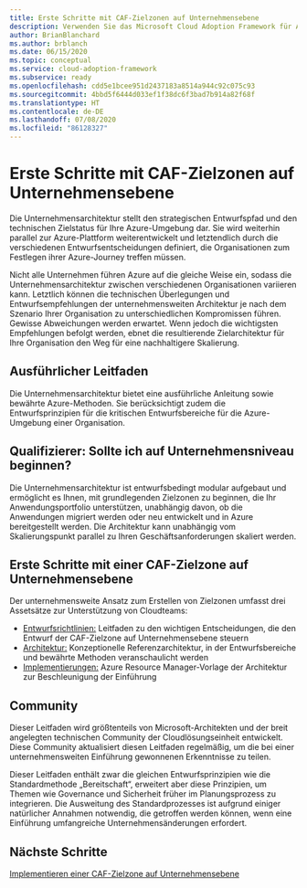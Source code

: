 ```yaml
---
title: Erste Schritte mit CAF-Zielzonen auf Unternehmensebene
description: Verwenden Sie das Microsoft Cloud Adoption Framework für Azure für die ersten Schritte mit CAF-Zielzonen auf Unternehmensebene.
author: BrianBlanchard
ms.author: brblanch
ms.date: 06/15/2020
ms.topic: conceptual
ms.service: cloud-adoption-framework
ms.subservice: ready
ms.openlocfilehash: cdd5e1bcee951d2437183a8514a944c92c075c93
ms.sourcegitcommit: 4bbd5f6444d033ef1f38dc6f3bad7b914a82f68f
ms.translationtype: HT
ms.contentlocale: de-DE
ms.lasthandoff: 07/08/2020
ms.locfileid: "86128327"
---
```

# <a name="start-with-caf-enterprise-scale-landing-zones"></a>Erste Schritte mit CAF-Zielzonen auf Unternehmensebene

Die Unternehmensarchitektur stellt den strategischen Entwurfspfad und den technischen Zielstatus für Ihre Azure-Umgebung dar. Sie wird weiterhin parallel zur Azure-Plattform weiterentwickelt und letztendlich durch die verschiedenen Entwurfsentscheidungen definiert, die Organisationen zum Festlegen ihrer Azure-Journey treffen müssen.

Nicht alle Unternehmen führen Azure auf die gleiche Weise ein, sodass die Unternehmensarchitektur zwischen verschiedenen Organisationen variieren kann. Letztlich können die technischen Überlegungen und Entwurfsempfehlungen der unternehmensweiten Architektur je nach dem Szenario Ihrer Organisation zu unterschiedlichen Kompromissen führen. Gewisse Abweichungen werden erwartet. Wenn jedoch die wichtigsten Empfehlungen befolgt werden, ebnet die resultierende Zielarchitektur für Ihre Organisation den Weg für eine nachhaltigere Skalierung.

## <a name="prescriptive-guidance"></a>Ausführlicher Leitfaden

Die Unternehmensarchitektur bietet eine ausführliche Anleitung sowie bewährte Azure-Methoden. Sie berücksichtigt zudem die Entwurfsprinzipien für die kritischen Entwurfsbereiche für die Azure-Umgebung einer Organisation.

## <a name="qualifiers-should-i-start-with-enterprise-scale"></a>Qualifizierer: Sollte ich auf Unternehmensniveau beginnen?

Die Unternehmensarchitektur ist entwurfsbedingt modular aufgebaut und ermöglicht es Ihnen, mit grundlegenden Zielzonen zu beginnen, die Ihr Anwendungsportfolio unterstützen, unabhängig davon, ob die Anwendungen migriert werden oder neu entwickelt und in Azure bereitgestellt werden. Die Architektur kann unabhängig vom Skalierungspunkt parallel zu Ihren Geschäftsanforderungen skaliert werden.

## <a name="start-with-a-caf-enterprise-scale-landing-zone"></a>Erste Schritte mit einer CAF-Zielzone auf Unternehmensebene

Der unternehmensweite Ansatz zum Erstellen von Zielzonen umfasst drei Assetsätze zur Unterstützung von Cloudteams:

- [Entwurfsrichtlinien:](./design-guidelines.md) Leitfaden zu den wichtigen Entscheidungen, die den Entwurf der CAF-Zielzone auf Unternehmensebene steuern
- [Architektur:](./architecture.md) Konzeptionelle Referenzarchitektur, in der Entwurfsbereiche und bewährte Methoden veranschaulicht werden
- [Implementierungen:](./implementation.md) Azure Resource Manager-Vorlage der Architektur zur Beschleunigung der Einführung

<!-- TODO: Reinstate once template.md is ready.
- [Template](./template.md): A documentation template to quickly capture decisions and any deviation from the suggested architecture or implementation.
-->

## <a name="community"></a>Community

<!-- docsTest:ignore "Cloud Solutions Unit" -->

Dieser Leitfaden wird größtenteils von Microsoft-Architekten und der breit angelegten technischen Community der Cloudlösungseinheit entwickelt. Diese Community aktualisiert diesen Leitfaden regelmäßig, um die bei einer unternehmensweiten Einführung gewonnenen Erkenntnisse zu teilen.

Dieser Leitfaden enthält zwar die gleichen Entwurfsprinzipien wie die Standardmethode „Bereitschaft“, erweitert aber diese Prinzipien, um Themen wie Governance und Sicherheit früher im Planungsprozess zu integrieren. Die Ausweitung des Standardprozesses ist aufgrund einiger natürlicher Annahmen notwendig, die getroffen werden können, wenn eine Einführung umfangreiche Unternehmensänderungen erfordert.

## <a name="next-steps"></a>Nächste Schritte

[Implementieren einer CAF-Zielzone auf Unternehmensebene](./implementation.md)

